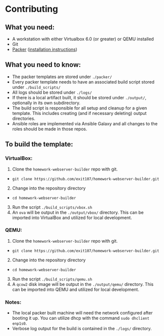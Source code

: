 # Contributing

## What you need:
* A workstation with either Virtualbox 6.0 (or greater) or QEMU installed
* Git
* [Packer](https://packer.io/downloads.html) ([installation instructions](https://packer.io/intro/getting-started/install.html##precompiled-binaries))

## What you need to know:
* The packer templates are stored under `./packer/`
* Every packer template needs to have an associated build script stored under `./build_scripts/`
* All logs should be stored under `./logs/`
* If there is a local artifact built, it should be stored under `./output/`, optionally in its own subdirectory.
* The build script is responsible for all setup and cleanup for a given template. This includes creating (and if necessary deleting) output directories.
* Ansible roles are implemented via Ansible Galaxy and all changes to the roles should be made in those repos.

## To build the template:

### VirtualBox:
1. Clone the `homework-webserver-builder` repo with git.
  * `git clone https://github.com/exit107/homework-webserver-builder.git`
2. Change into the repository directory
  * `cd homework-webserver-builder`
3. Run the script `./build_scripts/vbox.sh`
4. An `ova` will be output in the `./output/vbox/` directory. This can be imported into VirtualBox and utilized for local development. 

### QEMU:
1. Clone the `homework-webserver-builder` repo with git.
  * `git clone https://github.com/exit107/homework-webserver-builder.git`
2. Change into the repository directory
  * `cd homework-webserver-builder`
3. Run the script `./build_scripts/qemu.sh`
4. A `qcow2` disk image will be output in the `./output/qemu/` directory. This can be imported into QEMU and utilized for local development. 

### Notes:
* The local packer built machine will need the network configured after booting it up. You can utilize dhcp with the command `sudo dhclient enp1s0`.
* Verbose log output for the build is contained in the `./logs/` directory.
